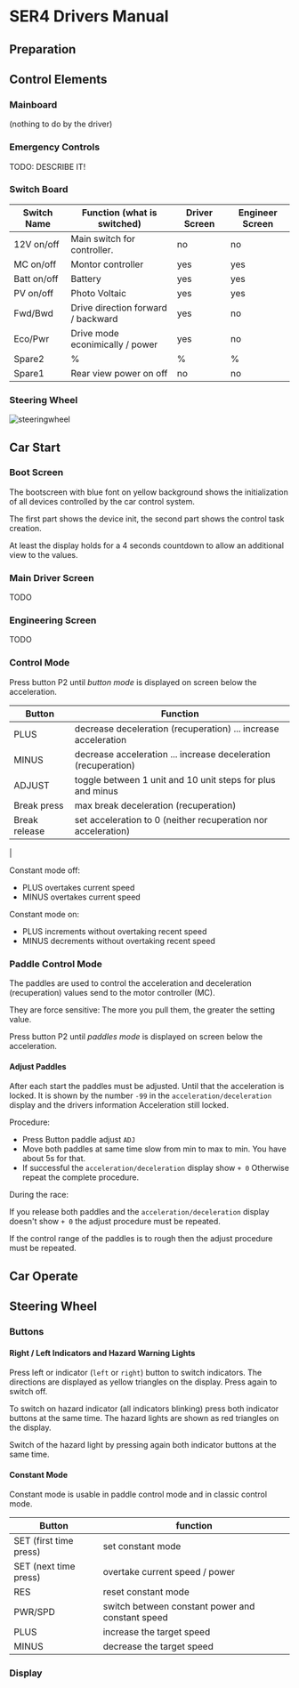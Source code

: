 # SER4 Drivers Manual

## Preparation

## Control Elements

### Mainboard

(nothing to do by the driver)

### Emergency Controls

TODO: DESCRIBE IT!

### Switch Board

| Switch Name | Function (what is switched)        | Driver Screen | Engineer Screen |
| ------------- | ------------------------------------ | --------------- | ----------------- |
| 12V on/off  | Main switch for controller.        | no            | no              |
| MC on/off   | Montor controller                  | yes           | yes             |
| Batt on/off | Battery                            | yes           | yes             |
| PV on/off   | Photo Voltaic                      | yes           | yes             |
| Fwd/Bwd     | Drive direction forward / backward | yes           | no              |
| Eco/Pwr     | Drive mode econimically / power    | yes           | no              |
| Spare2      | %                                  | %             | %               |
| Spare1      | Rear view power on off             | no            | no              |

### Steering Wheel

![steeringwheel](./assets.ser4-drivers-manual/SteeringWheel.drawio.png)

## Car Start

### Boot Screen

The bootscreen with blue font on yellow background shows the initialization of all devices controlled by the car control system.

The first part shows the device init, the second part shows the control task creation.

At least the display holds for a 4 seconds countdown to allow an additional view to the values.

### Main Driver Screen

TODO

### Engineering Screen

TODO

### Control Mode

Press button P2 until *button mode* is displayed on screen below the acceleration.

 Button        | Function
---|---
PLUS | decrease deceleration (recuperation) ... increase acceleration
MINUS | decrease acceleration ... increase deceleration (recuperation)
ADJUST | toggle between 1 unit and 10 unit steps for plus and minus
Break press | max break deceleration (recuperation)
Break release | set acceleration to 0 (neither recuperation nor acceleration)
 |  


Constant mode off:

- PLUS overtakes current speed
- MINUS overtakes current speed

Constant mode on:

- PLUS increments without overtaking recent speed
- MINUS decrements without overtaking recent speed

### Paddle Control Mode

The paddles are used to control the acceleration and deceleration (recuperation) values send to the motor controller (MC).

They are force sensitive: The more you pull them, the greater the setting value. 

Press button P2 until *paddles mode* is displayed on screen below the acceleration.

#### Adjust Paddles

After each start the paddles must be adjusted. Until that the acceleration is locked. It is shown by the number `-99` in the `acceleration/deceleration` display and the drivers information Acceleration still locked.

Procedure:

- Press Button paddle adjust `ADJ`
- Move both paddles at same time slow from min to max to min.
  You have about 5s for that.
- If successful the `acceleration/deceleration` display show `+ 0`
  Otherwise repeat the complete procedure.

During the race:

If you release both paddles and the `acceleration/deceleration` display doesn't show `+ 0` the adjust procedure must be repeated.

If the control range of the paddles is to rough then the adjust procedure must be repeated.

## Car Operate



## Steering Wheel

### Buttons

#### Right / Left Indicators and Hazard Warning Lights

Press left or indicator (`left` or `right`)  button to switch indicators. The directions are displayed as yellow triangles on the display. Press again to switch off. 

To switch on hazard indicator (all indicators blinking) press both indicator buttons at the same time. The hazard lights are shown as red triangles on the display.

Switch of the hazard light by pressing again both indicator buttons at the same time.

#### Constant Mode

Constant mode is usable in paddle control mode and in classic control mode.


| Button                 | function                                         |
| ------------------------ | -------------------------------------------------- |
| SET (first time press) | set constant mode                                |
| SET (next time press)  | overtake current speed / power                   |
| RES                    | reset constant mode                              |
| PWR/SPD                | switch between constant power and constant speed |
| PLUS | increase the target speed |
| MINUS | decrease the target speed |

### Display

